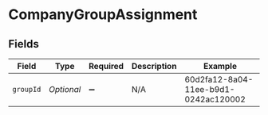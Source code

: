 # CompanyGroupAssignment


## Fields

| Field                                | Type                                 | Required                             | Description                          | Example                              |
| ------------------------------------ | ------------------------------------ | ------------------------------------ | ------------------------------------ | ------------------------------------ |
| `groupId`                            | *Optional<String>*                   | :heavy_minus_sign:                   | N/A                                  | 60d2fa12-8a04-11ee-b9d1-0242ac120002 |